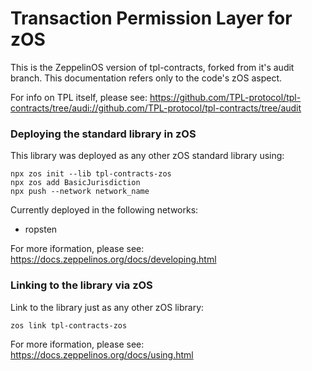 # Transaction Permission Layer for zOS

This is the ZeppelinOS version of tpl-contracts, forked from it's audit branch. This documentation refers only to the code's zOS aspect.

For info on TPL itself, please see: https://github.com/TPL-protocol/tpl-contracts/tree/audi://github.com/TPL-protocol/tpl-contracts/tree/audit 

### Deploying the standard library in zOS

This library was deployed as any other zOS standard library using:
```
npx zos init --lib tpl-contracts-zos
npx zos add BasicJurisdiction
npx push --network network_name
```

Currently deployed in the following networks:
- ropsten

For more iformation, please see: https://docs.zeppelinos.org/docs/developing.html

### Linking to the library via zOS

Link to the library just as any other zOS library:
```
zos link tpl-contracts-zos
```

For more iformation, please see: https://docs.zeppelinos.org/docs/using.html

